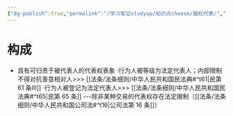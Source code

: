 ```yaml
---
{"dg-publish":true,"permalink":"/学习笔记studyup/知识点cheese/越权代表/","dgPassFrontmatter":true,"created":"2024-09-16T21:00:31.182+08:00","updated":"2024-09-30T11:29:30.270+08:00"}
---
```


# 构成
- 具有可归责于被代表人的代表权表象
·行为人被等级为法定代表人；内部限制不得对抗善意相对人>>> [[法条/法条细则/中华人民共和国民法典#^t61\|民第 61 条Ⅲ]]
·行为人被登记为法定代表人>>> [[法条/法条细则/中华人民共和国民法典#^t65\|民第 65 条]] ---除非某种交易的代表权存在法定限制（[[法条/法条细则/中华人民共和国公司法#^t16\|公司法第 16 条]]）